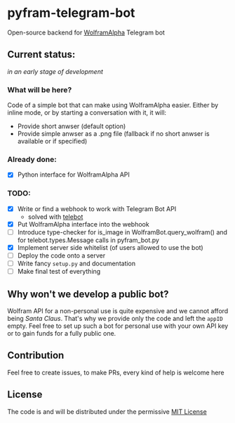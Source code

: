 # pyfram-telegram-bot
Open-source backend for [WolframAlpha](https://wolframalpha.com) Telegram bot

## Current status:
*in an early stage of development*

### What will be here?
Code of a simple bot that can make using WolframAlpha easier. Either by inline mode, or by starting a conversation with it, it will:
- Provide short anwser (default option)
- Provide simple anwser as a .png file (fallback if no short anwser is available or if specified)

### Already done:
- [x] Python interface for WolframAlpha API

### TODO:
- [x] Write or find a webhook to work with Telegram Bot API 
  - solved with [telebot](https://github.com/eternnoir/pyTelegramBotAPI)
- [x] Put WolframAlpha interface into the webhook
- [ ] Introduce type-checker for is_image in WolframBot.query_wolfram() and for telebot.types.Message calls in pyfram_bot.py
- [x] Implement server side whitelist (of users allowed to use the bot)
- [ ] Deploy the code onto a server
- [ ] Write fancy `setup.py` and documentation
- [ ] Make final test of everything

## Why won't we develop a public bot?
Wolfram API for a non-personal use is quite expensive and we cannot afford being *Santa Claus*. That's why we provide only the code and left the `appID` empty. Feel free to set up such a bot for personal use with your own API key or to gain funds for a fully public one. 

## Contribution
Feel free to create issues, to make PRs, every kind of help is welcome here

## License
The code is and will be distributed under the permissive [MIT License](https://github.com/skelly37/pyfram-telegram-bot/blob/main/LICENSE)
